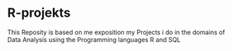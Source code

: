 # R-projekts
This Reposity is based on me exposition my Projects i do in the domains of Data Analysis using the Programming languages R and SQL
